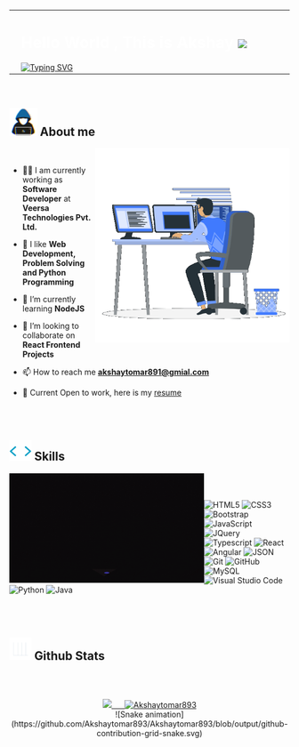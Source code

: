 <table width="100%">
    <tr>
        <td>
            <img src="https://github.com/Akshaytomar893/Akshaytomar893/blob/main/typing_animmation.gif" width="270"  />
        </td>
        <td width="1000">
            <h1 style="color:white">Hello World , This is Akshay <img src="https://raw.githubusercontent.com/MartinHeinz/MartinHeinz/master/wave.gif" width="30px">.</h1>
            <a href="https://git.io/typing-svg"><img src="https://readme-typing-svg.demolab.com?font=Fira+Code&size=30&pause=1000&color=A3CBF7&vCenter=true&width=435&lines=I'm+a+Software+Engineer;I'm+a+Frontend+Developer;I'm+a+Programmer" alt="Typing SVG" /></a>
        </td>
    </tr>
</table>
<br/>

## <picture><img src = "https://github.com/Akshaytomar893/Akshaytomar893/blob/main/about_me.gif" width = 50px></picture> **About me**

<picture> <img align="right" valign="center" src="https://github.com/Akshaytomar893/Akshaytomar893/blob/main/working.gif" width = 350px ></picture>
<br/>
    
- :man_technologist: I am currently working as **Software Developer** at **Veersa Technologies Pvt. Ltd.**

- 🔭 I like **Web Development, Problem Solving and Python Programming**

- 🌱 I’m currently learning **NodeJS**

- 👯 I’m looking to collaborate on **React Frontend Projects**

- 📫 How to reach me **akshaytomar891@gmial.com**
- :scroll: Current Open to work, here is my <a href="#"> resume</a>


<br/><br/>

## <picture><img src = "https://github.com/Akshaytomar893/Akshaytomar893/blob/main/skills1.gif" width = 40px></picture> **Skills**

<picture> <img align="left" valign="center" src="https://github.com/Akshaytomar893/Akshaytomar893/blob/main/skills.gif" width = 350px ></picture>
<br/><br/>


![HTML5](https://img.shields.io/badge/HTML5%20-%23E34F26.svg?style=for-the-badge&logo=html5&logoColor=white)
![CSS3](https://img.shields.io/badge/CSS%20-%231572B6.svg?style=for-the-badge&logo=css3&logoColor=white)
![Bootstrap](https://img.shields.io/badge/-Bootstrap-563D7C?style=for-the-badge&logo=bootstrap&logoColor=white)
![JavaScript](https://img.shields.io/badge/JavaScript%20-%23F7DF1E.svg?style=for-the-badge&logo=javascript&logoColor=black)
![JQuery](https://img.shields.io/badge/-JQuery-blue?style=for-the-badge&logo=jquery&logoColor=white)
![Typescript](https://img.shields.io/badge/-TypeScript-white?style=for-the-badge&logo=typescript)
![React](https://img.shields.io/badge/-React-black?style=for-the-badge&logo=react&logoColor=white)
![Angular](https://img.shields.io/badge/-Angular-red?style=for-the-badge&logo=angular&logoColor=white)
![JSON](https://img.shields.io/badge/-json-02569B?style=for-the-badge&logo=json&logoColor=white)
![Git](https://img.shields.io/badge/-Git-black?style=for-the-badge&logo=git&logoColor=white)
![GitHub](https://img.shields.io/badge/github-%23121011.svg?style=for-the-badge&logo=github&logoColor=white)
![MySQL](https://img.shields.io/badge/-MySQL-black?style=for-the-badge&logo=mysql&logoColor=white)
![Visual Studio Code](https://img.shields.io/badge/Visual%20Studio%20Code-0078d7.svg?style=for-the-badge&logo=visual-studio-code&logoColor=white)
![Python](https://img.shields.io/badge/Python%20-%2314354C.svg?style=for-the-badge&logo=python&logoColor=white)
![Java](https://img.shields.io/badge/Java-%23007396.svg?style=for-the-badge&logo=java&logoColor=white)

<br/><br/>


## <picture><img src = "https://github.com/Akshaytomar893/Akshaytomar893/blob/main/stats.gif" width = 40px></picture> **Github Stats**
<br/><br/>

<div align="center">

<a href="https://github.com/0xabdulkhalid/">
  <img src="https://github-readme-stats.vercel.app/api?username=Akshaytomar893&include_all_commits=true&count_private=true&show_icons=true&line_height=20&title_color=7A7ADB&icon_color=2234AE&text_color=D3D3D3&bg_color=0,000000,130F40" width="450"/>&nbsp;&nbsp;&nbsp;&nbsp;&nbsp;
  <img src="https://github-readme-stats.vercel.app/api/top-langs?username=Akshaytomar893&show_icons=true&locale=en&layout=compact&line_height=20&title_color=7A7ADB&icon_color=2234AE&text_color=D3D3D3&bg_color=0,000000,130F40" width="375"  alt="Akshaytomar893"/>

</a>
</div>

<div align="center">
![Snake animation](https://github.com/Akshaytomar893/Akshaytomar893/blob/output/github-contribution-grid-snake.svg)
    </div>
    



